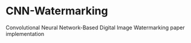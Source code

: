 # CNN-Watermarking
Convolutional Neural Network-Based Digital Image Watermarking paper implementation
